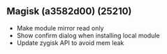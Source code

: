 ## Magisk (a3582d00) (25210)

- Make module mirror read only
- Show confirm dialog when installing local module
- Update zygisk API to avoid mem leak
